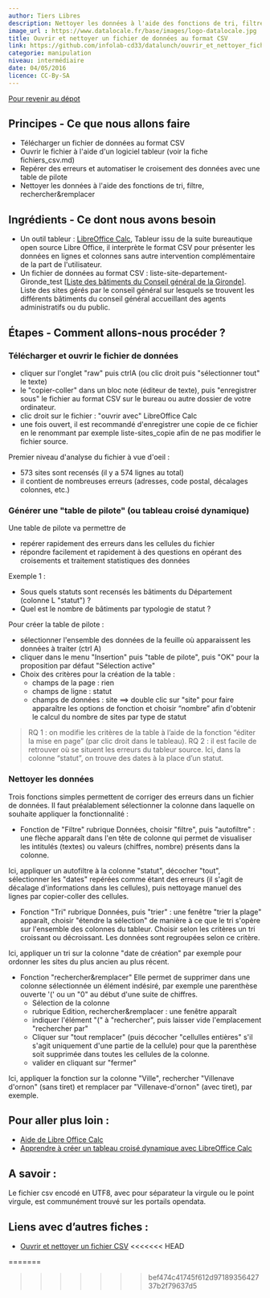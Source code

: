```yaml
---
author: Tiers Libres
description: Nettoyer les données à l'aide des fonctions de tri, filtre, rechercher et remplacer dans un outil de tableur numérique.
image_url : https://www.datalocale.fr/base/images/logo-datalocale.jpg
title: Ouvrir et nettoyer un fichier de données au format CSV
link: https://github.com/infolab-cd33/datalunch/ouvrir_et_nettoyer_fichier_csv.md
categorie: manipulation
niveau: intermédiaire
date: 04/05/2016
licence: CC-By-SA
---
```


[Pour revenir au dépot](http://datalunch.datalocale.fr)

## Principes - Ce que nous allons faire
- Télécharger un fichier de données au format CSV
- Ouvrir le fichier à l'aide d'un logiciel tableur (voir la fiche fichiers_csv.md)
- Repérer des erreurs et automatiser le croisement des données avec une table de pilote
- Nettoyer les données à l'aide des fonctions de tri, filtre, rechercher&remplacer

## Ingrédients - Ce dont nous avons besoin

- Un outil tableur : [LibreOffice Calc](https://fr.libreoffice.org/download/libreoffice-stable/),
Tableur issu de la suite bureautique open source Libre Office, il interprète le format CSV pour présenter les données en lignes et colonnes sans autre intervention complémentaire de la part de l'utilisateur.
- Un fichier de données au format CSV : liste-site-departement-Gironde_test [[Liste des bâtiments du Conseil général de la Gironde](https://github.com/infolab-cd33/datalunch/blob/master/img/nettoyer/liste-sites-departement-Gironde_test.csv)].
Liste des sites gérés par le conseil général sur lesquels se trouvent les différents bâtiments du conseil général accueillant des agents administratifs ou du public.

## Étapes - Comment allons-nous procéder ?

### Télécharger et ouvrir le fichier de données

- cliquer sur l'onglet "raw" puis ctrlA (ou clic droit puis "sélectionner tout" le texte)
- le "copier-coller" dans un bloc note (éditeur de texte), puis "enregistrer sous" le fichier au format CSV sur le bureau ou autre dossier de votre ordinateur.
- clic droit sur le fichier : "ouvrir avec" LibreOffice Calc
- une fois ouvert, il est recommandé d'enregistrer une copie de ce fichier en le renommant par exemple liste-sites_copie afin de ne pas modifier le fichier source.

Premier niveau d'analyse du fichier à vue d'oeil :
- 573 sites sont recensés (il y a 574 lignes au total)
- il contient de nombreuses erreurs (adresses, code postal, décalages colonnes, etc.)

### Générer une "table de pilote" (ou tableau croisé dynamique)

Une table de pilote va permettre de
- repérer rapidement des erreurs dans les cellules du fichier
- répondre facilement et rapidement à des questions en opérant des croisements et traitement statistiques des données

Exemple 1 :
- Sous quels statuts sont recensés les bâtiments du Département (colonne L "statut") ?
- Quel est le nombre de bâtiments par typologie de statut ?

Pour créer la table de pilote :
- sélectionner l'ensemble des données de la feuille où apparaissent les données à traiter (ctrl A)
- cliquer dans le menu "Insertion" puis "table de pilote", puis "OK" pour la proposition par défaut "Sélection active"
- Choix des critères pour la création de la table :
    - champs de la page : rien
    - champs de ligne : statut
    - champs de données : site ==> double clic sur "site" pour faire apparaître les options de fonction et choisir “nombre” afin d'obtenir le calcul du nombre de sites par type de statut

>RQ 1 : on modifie les critères de la table à l’aide de la fonction “éditer la mise en page” (par clic droit dans le tableau).
>RQ 2 : il est facile de retrouver où se situent les erreurs du tableur source. Ici, dans la colonne “statut”, on trouve des dates à la place d’un statut.

### Nettoyer les données
Trois fonctions simples permettent de corriger des erreurs dans un fichier de données. Il faut préalablement sélectionner la colonne dans laquelle on souhaite appliquer la fonctionnalité :

- Fonction de "Filtre"
rubrique Données, choisir "filtre", puis "autofiltre" : une flèche apparaît dans l'en tête de colonne qui permet de visualiser les intitulés (textes) ou valeurs (chiffres, nombre) présents dans la colonne.

Ici, appliquer un autofiltre à la colonne "statut", décocher "tout", sélectionner les "dates" repérées comme étant des erreurs (il s'agit de décalage d'informations dans les cellules), puis nettoyage manuel des lignes par copier-coller des cellules.

- Fonction "Tri"
rubrique Données, puis "trier" : une fenêtre "trier la plage" apparaît, choisir "étendre la sélection" de manière à ce que le tri s'opère sur l'ensemble des colonnes du tableur.
Choisir selon les critères un tri croissant ou décroissant. Les données sont regroupées selon ce critère.

Ici, appliquer un tri sur la colonne "date de création" par exemple pour ordonner les sites du plus ancien au plus récent.    

- Fonction "rechercher&remplacer"
Elle permet de supprimer dans une colonne sélectionnée un élément indésiré, par exemple une parenthèse ouverte '(' ou un "0" au début d'une suite de chiffres.
	- Sélection de la colonne
	- rubrique Edition, rechercher&remplacer : une fenêtre apparaît
	- indiquer l'élément "(" à "rechercher", puis laisser vide l'emplacement "rechercher par"
	- Cliquer sur "tout remplacer" (puis décocher "cellulles entières" s'il s'agit uniquement d'une partie de la cellule) pour que la parenthèse soit supprimée dans toutes les cellules de la colonne.
	- valider en cliquant sur "fermer"

Ici, appliquer la fonction sur la colonne "Ville", rechercher "Villenave d'ornon" (sans tiret) et remplacer par "Villenave-d'ornon" (avec tiret), par exemple.


## Pour aller plus loin :

- [Aide de Libre Office Calc](https://help.libreoffice.org/Calc/Welcome_to_the_Calc_Help/fr)
- [Apprendre à créer un tableau croisé dynamique avec LibreOffice Calc ](http://malick-nseck.developpez.com/tutoriels/apprendre-a-creer-tableau-croise-dynamique-avec-libre-office-calc/)

## A savoir :

Le fichier csv encodé en UTF8, avec pour séparateur la virgule ou le point virgule, est communément trouvé sur les portails opendata.

## Liens avec d’autres fiches :

- [Ouvrir et nettoyer un fichier CSV](http://multibao-pntbr.rhcloud.com/infolab-cd33/datalunch/ouvrir_et_nettoyer_fichier_csv.md)
<<<<<<< HEAD

=======
>>>>>>> bef474c41745f612d9718935642737b2f79637d5
